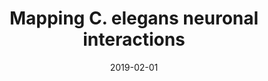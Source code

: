 ---
title: Mapping C. elegans neuronal interactions
tags: [python]
image: https://github.com/lehai-ml/c-elegans-modelling2020/raw/master/images/Final_model.png
external_url: https://github.com/lehai-ml/c-elegans-modelling2020
date: 2019-02-01
pinned: false
type: project
---